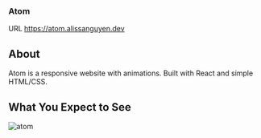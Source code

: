 ### Atom

URL https://atom.alissanguyen.dev

## About
Atom is a responsive website with animations. Built with React and simple HTML/CSS.


## What You Expect to See
![atom](https://user-images.githubusercontent.com/69443738/150447512-2df5e1ec-4cc8-4813-a2f8-a1e680478ac0.png)



